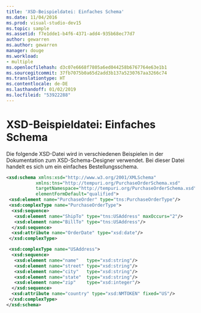 ```yaml
---
title: 'XSD-Beispieldatei: Einfaches Schema'
ms.date: 11/04/2016
ms.prod: visual-studio-dev15
ms.topic: sample
ms.assetid: f7e1dde1-b4f6-4371-add4-935b68ec77d7
author: gewarren
ms.author: gewarren
manager: douge
ms.workload:
- multiple
ms.openlocfilehash: d3c07e6668f7805a6ed044258b6767764e63e1b1
ms.sourcegitcommit: 37fb7075b0a65d2add3b137a5230767aa3266c74
ms.translationtype: HT
ms.contentlocale: de-DE
ms.lasthandoff: 01/02/2019
ms.locfileid: "53922288"
---
```

# <a name="sample-xsd-file-simple-schema"></a>XSD-Beispieldatei: Einfaches Schema

Die folgende XSD-Datei wird in verschiedenen Beispielen in der Dokumentation zum XSD-Schema-Designer verwendet. Bei dieser Datei handelt es sich um ein einfaches Bestellungsschema.

```xml
<xsd:schema xmlns:xsd="http://www.w3.org/2001/XMLSchema"
           xmlns:tns="http://tempuri.org/PurchaseOrderSchema.xsd"
           targetNamespace="http://tempuri.org/PurchaseOrderSchema.xsd"
           elementFormDefault="qualified">
 <xsd:element name="PurchaseOrder" type="tns:PurchaseOrderType"/>
 <xsd:complexType name="PurchaseOrderType">
  <xsd:sequence>
   <xsd:element name="ShipTo" type="tns:USAddress" maxOccurs="2"/>
   <xsd:element name="BillTo" type="tns:USAddress"/>
  </xsd:sequence>
  <xsd:attribute name="OrderDate" type="xsd:date"/>
 </xsd:complexType>

 <xsd:complexType name="USAddress">
  <xsd:sequence>
   <xsd:element name="name"   type="xsd:string"/>
   <xsd:element name="street" type="xsd:string"/>
   <xsd:element name="city"   type="xsd:string"/>
   <xsd:element name="state"  type="xsd:string"/>
   <xsd:element name="zip"    type="xsd:integer"/>
  </xsd:sequence>
  <xsd:attribute name="country" type="xsd:NMTOKEN" fixed="US"/>
 </xsd:complexType>
</xsd:schema>
```